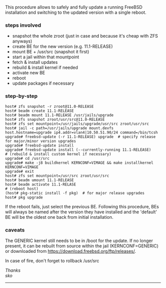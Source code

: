 This procedure allows to safely and fully update a running FreeBSD installation and switching to the updated version with a single reboot.
  
### steps involved
 
- snapshot the whole zroot (just in case and because it's cheap with ZFS anyways)
- create BE for the new version (e.g. 11.1-RELEASE)
- mount BE + /usr/src (snapshot it first)
- start a jail within that mountpoint
- fetch & install updates
- rebuild & install kernel if needed
- activate new BE
- reboot
- update packages if necessary
 

### step-by-step

 

```shell
host# zfs snapshot -r zroot@11.0-RELEASE
host# beadm create 11.1-RELEASE
host# beadm mount 11.1-RELEASE /usr/jails/upgrade
host# zfs snapshot zroot/usr/src@11.0-RELEASE
host# zfs set mountpoint=/usr/jails/upgrade/usr/src zroot/usr/src
host# jail -c path=/usr/jails/upgrade mount.devfs host.hostname=upgrade ip4.addr=vlan4|10.50.51.90/24 command=/bin/tcsh
upgrade# freebsd-update (-r 11.1-RELEASE) upgrade  # specify release for major/minor version upgrades
upgrade# freebsd-update install
upgrade# freebsd-update install (--currently-running 11.1-RELEASE)
# (rebuild & install custom kernel if necessary)
upgrade# cd /usr/src
upgrade# make -j8 buildkernel KERNCONF=VIMAGE && make installkernel KERNCONF=VIMAGE
upgrade# exit
host# zfs set mountpoint=/usr/src zroot/usr/src
host# beadm umount 11.1-RELEASE
host# beadm activate 11.1-RELASE
# (reboot host)
(host# pkg-static install -f pkg)  # for major release upgrades
host# pkg upgrade
```

 
 
If the reboot fails, just select the previous BE. 
Following this procedure, BEs will always be named after the version they have installed and the 'default' BE will be the oldest one back from initial installation.
 
### caveats
 
The GENERIC kernel still needs to be in /boot for the update. If no longer present, it can be rebuilt from source within the jail (KERNCONF=GENERIC) or downloaded from <https://download.freebsd.org/ftp/releases/>.
 
 
In case of fire, don't forget to rollback /usr/src
 
 
_Thanks_  
_sko_
 
----
